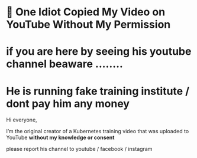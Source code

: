 # 🚨 One Idiot Copied My Video on YouTube Without My Permission
# if you are here by seeing his youtube channel beaware ........ 
# He is running fake training institute / dont pay him any money 


Hi everyone,

I’m the original creator of a Kubernetes training video that was uploaded to YouTube **without my knowledge or consent** 

please report his channel to youtube / facebook / instagram 


